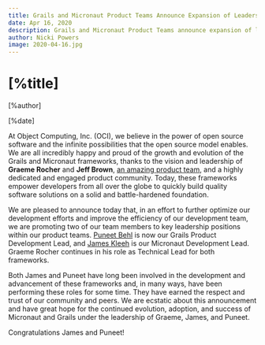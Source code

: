 ```yaml
---
title: Grails and Micronaut Product Teams Announce Expansion of Leadership
date: Apr 16, 2020
description: Grails and Micronaut Product Teams announce expansion of leadership team. Puneet Behl is now Grails Product Development Lead, and James Kleeh is now Micronaut Development Lead.
author: Nicki Powers
image: 2020-04-16.jpg
---
```


# [%title]

[%author]

[%date]

At Object Computing, Inc. (OCI), we believe in the power of open source software and the infinite possibilities
that the open source model enables. We are all incredibly happy and proud of the growth and evolution of the Grails and Micronaut frameworks, thanks to the vision and leadership of **Graeme Rocher** and **Jeff Brown**, [an amazing product team](https://objectcomputing.com/products/2gm-team), and a highly dedicated and engaged product community. Today, these frameworks empower developers from all over the globe to quickly build quality software solutions on a solid and battle-hardened foundation.

We are pleased to announce today that, in an effort to further optimize our development efforts and improve the efficiency of our development team, we are promoting two of our team members to key leadership positions within our product teams. [Puneet Behl](https://objectcomputing.com/products/2gm-team#behl) is now our Grails Product Development Lead, and [James Kleeh](https://objectcomputing.com/products/2gm-team#kleeh) is our Micronaut Development Lead. Graeme Rocher continues in his role as Technical Lead for both frameworks.

Both James and Puneet have long been involved in the development and advancement of these frameworks and, in many ways, have been performing these roles for some time. They have earned the respect and trust of our community and peers. We are ecstatic about this announcement and have great hope for the continued evolution, adoption, and success of Micronaut and Grails under the leadership of Graeme, James, and Puneet.

Congratulations James and Puneet!
